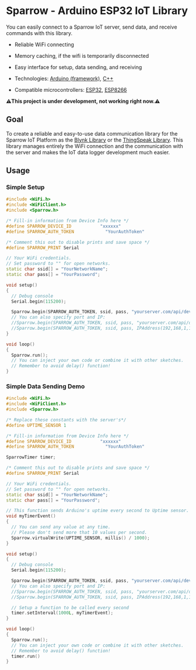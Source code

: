 # Sparrow - Arduino ESP32 IoT Library

You can easily connect to a Sparrow IoT server, send data, and receive commands with this library.

- Reliable WiFi connecting
- Memory caching, if the wifi is temporarily disconnected
- Easy interface for setup, data sending, and receiving

- Technologies: [Arduino (framework)](https://docs.arduino.cc/programming/), [C++](https://cplusplus.com/)
- Compatible microcontrollers: [ESP32](https://www.espressif.com/en/products/socs/esp32), [ESP8266](https://www.espressif.com/en/products/socs/esp8266)

**⚠️This project is under development, not working right now.⚠️**

## Goal

To create a reliable and easy-to-use data communication library for the Sparrow IoT Platform as the [Blynk Library](https://github.com/blynkkk/blynk-library) or the [ThingSpeak Library](https://github.com/mathworks/thingspeak-arduino). This library manages entirely the WiFi connection and the communication with the server and makes the IoT data logger development much easier.

## Usage

### Simple Setup

```C++
#include <WiFi.h>
#include <WiFiClient.h>
#include <Sparrow.h>

/* Fill-in information from Device Info here */
#define SPARROW_DEVICE_ID           "xxxxxx"
#define SPARROW_AUTH_TOKEN            "YourAuthToken"

/* Comment this out to disable prints and save space */
#define SPARROW_PRINT Serial

// Your WiFi credentials.
// Set password to "" for open networks.
static char ssid[] = "YourNetworkName";
static char pass[] = "YourPassword";

void setup()
{
  // Debug console
  Serial.begin(115200);

  Sparrow.begin(SPARROW_AUTH_TOKEN, ssid, pass, "yourserver.com/api/device");
  // You can also specify port and IP:
  //Sparrow.begin(SPARROW_AUTH_TOKEN, ssid, pass, "yourserver.com/api/device", 80);
  //Sparrow.begin(SPARROW_AUTH_TOKEN, ssid, pass, IPAddress(192,168,1,100), 8080);
}

void loop()
{
  Sparrow.run();
  // You can inject your own code or combine it with other sketches.
  // Remember to avoid delay() function!
}
```

### Simple Data Sending Demo

```C++
#include <WiFi.h>
#include <WiFiClient.h>
#include <Sparrow.h>

/* Replace these constants with the server's*/
#define UPTIME_SENSOR 1

/* Fill-in information from Device Info here */
#define SPARROW_DEVICE_ID           "xxxxxx"
#define SPARROW_AUTH_TOKEN            "YourAuthToken"

SparrowTimer timer;

/* Comment this out to disable prints and save space */
#define SPARROW_PRINT Serial

// Your WiFi credentials.
// Set password to "" for open networks.
static char ssid[] = "YourNetworkName";
static char pass[] = "YourPassword";

// This function sends Arduino's uptime every second to Uptime sensor.
void myTimerEvent()
{
  // You can send any value at any time.
  // Please don't send more that 10 values per second.
  Sparrow.virtualWrite(UPTIME_SENSOR, millis() / 1000);
}

void setup()
{
  // Debug console
  Serial.begin(115200);

  Sparrow.begin(SPARROW_AUTH_TOKEN, ssid, pass, "yourserver.com/api/device");
  // You can also specify port and IP:
  //Sparrow.begin(SPARROW_AUTH_TOKEN, ssid, pass, "yourserver.com/api/device", 80);
  //Sparrow.begin(SPARROW_AUTH_TOKEN, ssid, pass, IPAddress(192,168,1,100), 8080);

  // Setup a function to be called every second
  timer.setInterval(1000L, myTimerEvent);
}

void loop()
{
  Sparrow.run();
  // You can inject your own code or combine it with other sketches.
  // Remember to avoid delay() function!
  timer.run()
}
```

